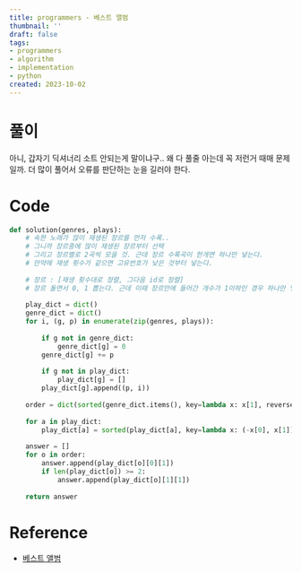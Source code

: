 ```yaml
---
title: programmers - 베스트 앨범
thumbnail: ''
draft: false
tags:
- programmers
- algorithm
- implementation
- python
created: 2023-10-02
---
```


# 풀이

아니, 갑자기 딕셔너리 소트 안되는게 말이냐구.. 왜 다 풀줄 아는데 꼭 저런거 때매 문제일까. 더 많이 풀어서 오류를 판단하는 눈을 길러야 한다.

# Code

````python
def solution(genres, plays):
    # 속한 노래가 많이 재생된 장르를 먼저 수록..
    # 그니까 장르중에 많이 재생된 장르부터 선택
    # 그리고 장르별로 2곡씩 모을 것. 근데 장르 수록곡이 한개면 하나만 넣는다.
    # 만약에 재생 횟수가 같으면 고유번호가 낮은 것부터 넣는다.
    
    # 장르 : [재생 횟수대로 정렬, 그다음 id로 정렬]
    # 장르 돌면서 0, 1 뽑는다. 근데 이때 장르안에 들어간 개수가 1이하인 경우 하나만 넣는다.
    
    play_dict = dict()
    genre_dict = dict()
    for i, (g, p) in enumerate(zip(genres, plays)):
        
        if g not in genre_dict:
            genre_dict[g] = 0
        genre_dict[g] += p
        
        if g not in play_dict:
            play_dict[g] = []
        play_dict[g].append((p, i))
        
    order = dict(sorted(genre_dict.items(), key=lambda x: x[1], reverse=True)).keys()
    
    for a in play_dict:
        play_dict[a] = sorted(play_dict[a], key=lambda x: (-x[0], x[1]))
    
    answer = []
    for o in order:
        answer.append(play_dict[o][0][1])
        if len(play_dict[o]) >= 2:
            answer.append(play_dict[o][1][1])
            
    return answer
````

# Reference

* [베스트 앨범](https://school.programmers.co.kr/learn/courses/30/lessons/42579)
